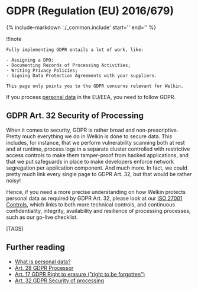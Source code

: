 # GDPR (Regulation (EU) 2016/679)

{%
   include-markdown './_common.include'
   start='<!--legal-disclaimer-start-->'
   end='<!--legal-disclaimer-end-->'
%}

!!!note

    Fully implementing GDPR entails a lot of work, like:

    - Assigning a DPO;
    - Documenting Records of Processing Activities;
    - Writing Privacy Policies;
    - Signing Data Protection Agreements with your suppliers.

    This page only points you to the GDPR concerns relevant for Welkin.

If you process [personal data](https://gdpr.fan/a4) in the EU/EEA, you need to follow GDPR.

## GDPR Art. 32 Security of Processing

When it comes to security, GDPR is rather broad and non-prescriptive.
Pretty much everything we do in Welkin is done to secure data.
This includes, for instance, that we perform vulnerability scanning both at rest and at runtime, process logs in a separate cluster controlled with restrictive access controls to make them tamper-proof from hacked applications, and that we put safeguards in place to make developers enforce network segregation per application component.
And much more.
In fact, we could pretty much link every single page to GDPR Art. 32, but that would be rather noisy!

Hence, if you need a more precise understanding on how Welkin protects personal data as required by GDPR Art. 32, please look at our [ISO 27001 Controls](iso-27001.md), which links to both more technical controls, and continuous confidentiality, integrity, availability and resilience of processing processes, such as our go-live checklist.

[TAGS]

## Further reading

- [What is personal data?](https://gdpr.fan/a4)
- [Art. 28 GDPR Processor](https://gdpr.fan/a28)
- [Art. 17 GDPR Right to erasure ("right to be forgotten")](https://gdpr.fan/a17)
- [Art. 32 GDPR Security of processing](https://gdpr.fan/a32)
